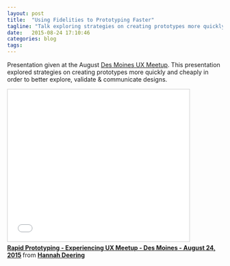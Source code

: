 ```yaml
---
layout: post
title:  "Using Fidelities to Prototyping Faster"
tagline: "Talk exploring strategies on creating prototypes more quickly and cheaply in order to better explore, validate & communicate designs."
date:   2015-08-24 17:10:46
categories: blog
tags: 
---
```


Presentation given at the August [Des Moines UX Meetup](http://www.meetup.com/Experiencing-UX-DSM/events/224078491/). 
This presentation explored strategies on creating prototypes more quickly and cheaply in order to better explore, validate & communicate designs. 

<iframe src="//www.slideshare.net/slideshow/embed_code/key/GhStwNc5wkKh4N" width="425" height="355" frameborder="0" marginwidth="0" marginheight="0" scrolling="no" style="border:1px solid #CCC; border-width:1px; margin-bottom:5px; max-width: 100%;" allowfullscreen> </iframe> <div style="margin-bottom:5px"> <strong> <a href="//www.slideshare.net/HannahDeering1/rapid-prototyping-experiencing-ux-meetup-des-moines-august-24-2015" title="Rapid Prototyping - Experiencing UX Meetup - Des Moines - August 24, 2015" target="_blank">Rapid Prototyping - Experiencing UX Meetup - Des Moines - August 24, 2015</a> </strong> from <strong><a href="//www.slideshare.net/HannahDeering1" target="_blank">Hannah Deering</a></strong> </div>